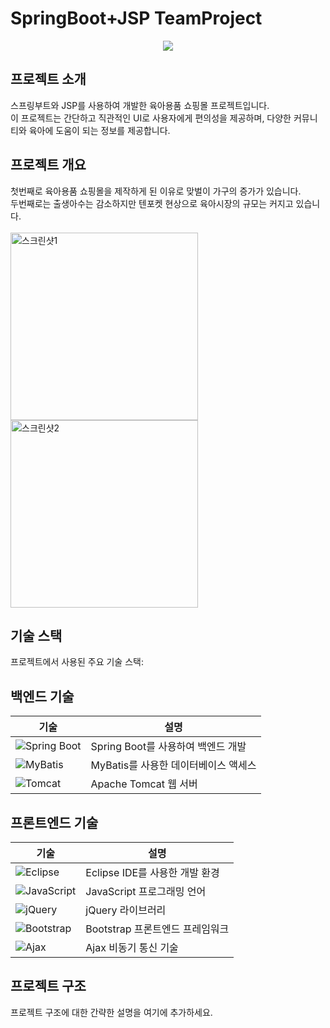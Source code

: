 # SpringBoot+JSP TeamProject
<div align="center">
<img src="https://capsule-render.vercel.app/api?type=waving&color=black&height=200&section=header&text=Babee&fontSize=90" />
</div>

## 프로젝트 소개

스프링부트와 JSP를 사용하여 개발한 육아용품 쇼핑몰 프로젝트입니다. <br>
이 프로젝트는 간단하고 직관적인 UI로 사용자에게 편의성을 제공하며, 다양한 커뮤니티와 육아에 도움이 되는 정보를 제공합니다.

## 프로젝트 개요

첫번째로 육아용품 쇼핑몰을 제작하게 된 이유로 맞벌이 가구의 증가가 있습니다.<br>
두번째로는 출생아수는 감소하지만 텐포켓 현상으로 육아시장의 규모는 커지고 있습니다. <br><br>
<img src="https://github.com/mokapome/babee/assets/142473323/f00ba41d-336e-4542-9527-36d4d2c64b15" width="300" height="300" alt="스크린샷1">
<img src="https://github.com/mokapome/babee/assets/142473323/c1eb6e0d-b4ab-4ac4-8a63-062be1001ff7" width="300" height="300" alt="스크린샷2">

## 기술 스택

프로젝트에서 사용된 주요 기술 스택:

## 백엔드 기술

| 기술 | 설명 |
| --- | --- |
| ![Spring Boot](https://link-to-image/spring-boot.png) | Spring Boot를 사용하여 백엔드 개발 |
| ![MyBatis](https://link-to-image/mybatis.png) | MyBatis를 사용한 데이터베이스 액세스 |
| ![Tomcat](https://link-to-image/tomcat.png) | Apache Tomcat 웹 서버 |

## 프론트엔드 기술

| 기술 | 설명 |
| --- | --- |
| ![Eclipse](https://link-to-image/eclipse.png) | Eclipse IDE를 사용한 개발 환경 |
| ![JavaScript](https://link-to-image/javascript.png) | JavaScript 프로그래밍 언어 |
| ![jQuery](https://link-to-image/jquery.png) | jQuery 라이브러리 |
| ![Bootstrap](https://link-to-image/bootstrap.png) | Bootstrap 프론트엔드 프레임워크 |
| ![Ajax](https://link-to-image/ajax.png) | Ajax 비동기 통신 기술 |

## 프로젝트 구조

프로젝트 구조에 대한 간략한 설명을 여기에 추가하세요.

